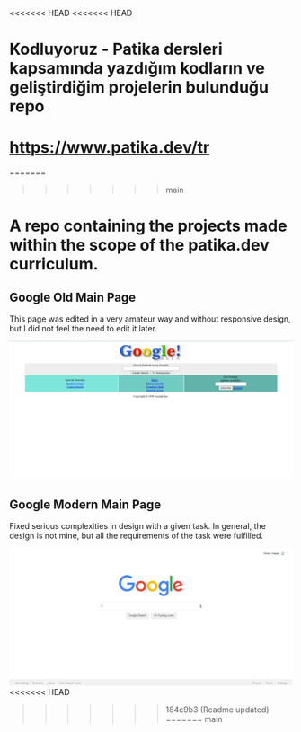 <<<<<<< HEAD
<<<<<<< HEAD
# Kodluyoruz - Patika dersleri kapsamında yazdığım kodların ve geliştirdiğim projelerin bulunduğu repo
https://www.patika.dev/tr
=======
=======
>>>>>>> main
# A repo containing the projects made within the scope of the patika.dev curriculum.

## Google Old Main Page

This page was edited in a very amateur way and without responsive design, but I did not feel the need to edit it later.

![Google Old Main Page](01-Google%20Web%20Page/img/MyGoogleWebPage.png)

## Google Modern Main Page

Fixed serious complexities in design with a given task. In general, the design is not mine, but all the requirements of the task were fulfilled.

![Google Old Main Page](02-Google/screenshots/screenshot.png)
<<<<<<< HEAD
>>>>>>> 184c9b3 (Readme updated)
=======
>>>>>>> main
